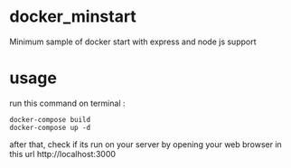 # docker_minstart
Minimum sample of docker start with express and node js support


# usage
run this command on terminal : 
```
docker-compose build
docker-compose up -d
```

after that, check if its run on your server by opening your web browser in this url http://localhost:3000
